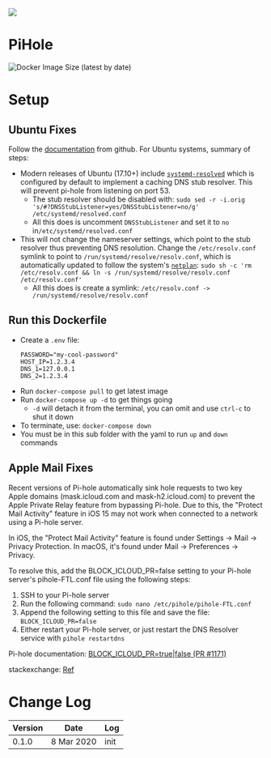![](https://camo.githubusercontent.com/73fd8305ca1a62929a093f3923ba25659c825757/68747470733a2f2f70692d686f6c652e6769746875622e696f2f67726170686963732f566f727465782f566f727465785f776974685f746578742e706e67)

# PiHole

![Docker Image Size (latest by date)](https://img.shields.io/docker/image-size/pihole/pihole)

# Setup

## Ubuntu Fixes
Follow the [documentation](https://github.com/pi-hole/docker-pi-hole) from github.
For Ubuntu systems, summary of steps:

- Modern releases of Ubuntu (17.10+) include [`systemd-resolved`](http://manpages.ubuntu.com/manpages/bionic/man8/systemd-resolved.service.8.html) which is configured by default to implement a caching DNS stub resolver. This will prevent pi-hole from listening on port 53.
    - The stub resolver should be disabled with: `sudo sed -r -i.orig 's/#?DNSStubListener=yes/DNSStubListener=no/g' /etc/systemd/resolved.conf`
    - All this does is uncomment `DNSStubListener` and set it to `no` in`/etc/systemd/resolved.conf`
- This will not change the nameserver settings, which point to the stub resolver thus preventing DNS resolution. Change the `/etc/resolv.conf` symlink to point to `/run/systemd/resolve/resolv.conf`, which is automatically updated to follow the system's [`netplan`](https://netplan.io/):
`sudo sh -c 'rm /etc/resolv.conf && ln -s /run/systemd/resolve/resolv.conf /etc/resolv.conf'`
    - All this does is create a symlink:  `/etc/resolv.conf -> /run/systemd/resolve/resolv.conf`

## Run this Dockerfile

- Create a `.env` file:
    ```
    PASSWORD="my-cool-password"
    HOST_IP=1.2.3.4
    DNS_1=127.0.0.1
    DNS_2=1.2.3.4
    ```
- Run `docker-compose pull` to get latest image
- Run `docker-compose up -d` to get things going
    - `-d` will detach it from the terminal, you can omit and use `ctrl-c` to shut it down
- To terminate, use: `docker-compose down`
- You must be in this sub folder with the yaml to run `up` and `down` commands

## Apple Mail Fixes

Recent versions of Pi-hole automatically sink hole requests to two key Apple domains (mask.icloud.com and mask-h2.icloud.com) to prevent the Apple Private Relay feature from bypassing Pi-hole. Due to this, the "Protect Mail Activity" feature in iOS 15 may not work when connected to a network using a Pi-hole server.

In iOS, the "Protect Mail Activity" feature is found under Settings → Mail → Privacy Protection. In macOS, it's found under Mail → Preferences → Privacy.

To resolve this, add the BLOCK_ICLOUD_PR=false setting to your Pi-hole server's pihole-FTL.conf file using the following steps:

1. SSH to your Pi-hole server
2. Run the following command: `sudo nano /etc/pihole/pihole-FTL.conf`
3. Append the following setting to this file and save the file: `BLOCK_ICLOUD_PR=false`
4. Either restart your Pi-hole server, or just restart the DNS Resolver service with `pihole restartdns`

Pi-hole documentation: [BLOCK_ICLOUD_PR=true|false (PR #1171)](https://apple.stackexchange.com/questions/429899/why-am-i-seeing-your-network-settings-prevent-content-from-loading-privately-i/429900#:~:text=BLOCK_ICLOUD_PR%3Dtrue%7Cfalse%20(PR%20%231171))

stackexchange: [Ref](https://apple.stackexchange.com/questions/429899/why-am-i-seeing-your-network-settings-prevent-content-from-loading-privately-i/429900#429900)

# Change Log

| Version | Date | Log |
|-------|-------------|------------------------------|
| 0.1.0 |  8 Mar 2020 | init                         |
